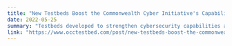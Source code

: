 ```yaml
---
title: "New Testbeds Boost the Commonwealth Cyber Initiative's Capabilities"
date: 2022-05-25
summary: "Testbeds developed to strengthen cybersecurity capabilities across the Commonwealth as part of the CCI initiative."
link: "https://www.occtestbed.com/post/new-testbeds-boost-the-commonwealth-cyber-initiatives-capabilities"
---
```

